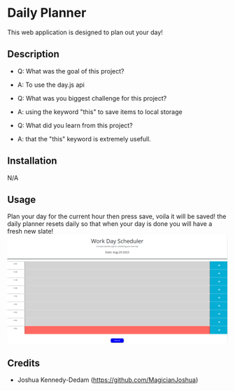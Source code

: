 # Daily Planner
This web application is designed to plan out your day!

## Description

- Q: What was the goal of this project?
- A: To use the day.js api

- Q: What was you biggest challenge for this project?
- A: using the keyword "this" to save items to local storage

- Q: What did you learn from this project?
- A: that the "this" keyword is extremely usefull.



## Installation

N/A

## Usage

Plan your day for the current hour then press save, voila it will be saved!
the daily planner resets daily so that when your day is done you will have a fresh new slate!
![alt text](Assets/daily-planner-snapshot.png)

## Credits

- Joshua Kennedy-Dedam (https://github.com/MagicianJoshua)




